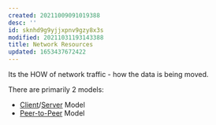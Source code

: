 ```yaml
---
created: 20211009091019388
desc: ''
id: sknhd9g9yjjxpnv9gzy8x3s
modified: 20211031193143388
title: Network Resources
updated: 1653437672422
---
```

   
Its the HOW of network traffic - how the data is being moved.   
   
There are primarily 2 models:   
   
   
- [Client](../devlog/client.md)/[Server](../devlog/server.md) Model   
- [Peer-to-Peer](../devlog/peer-to-peer.md) Model
